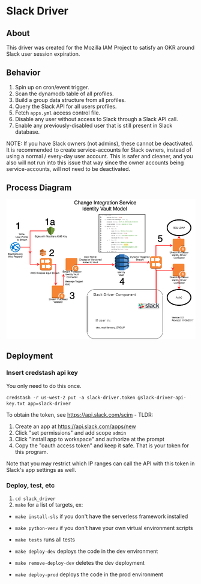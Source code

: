# Slack Driver

## About
This driver was created for the Mozilla IAM Project to satisfy an OKR around Slack user session expiration.

## Behavior

1. Spin up on cron/event trigger.
2. Scan the dynamodb table of all profiles.
3. Build a group data structure from all profiles.
4. Query the Slack API for all users profiles.
5. Fetch `apps.yml` access control file.
6. Disable any user without access to Slack through a Slack API call.
7. Enable any previously-disabled user that is still present in Slack database.


NOTE: If you have Slack owners (not admins), these cannot be deactivated. It is recommended to create service-accounts
for Slack owners, instead of using a normal / every-day user account. This is safer and cleaner, and you also will not
run into this issue that way since the owner accounts being service-accounts, will not need to be deactivated.

## Process Diagram
!['docs/img/Slack-Integration.png'](docs/img/Slack-Integration.png)

## Deployment

### Insert credstash api key

You only need to do this once.

```
credstash -r us-west-2 put -a slack-driver.token @slack-driver-api-key.txt app=slack-driver
```

To obtain the token, see <https://api.slack.com/scim> - TLDR:

1. Create an app at <https://api.slack.com/apps/new>
2. Click "set permissions" and add scope `admin`
3. Click "install app to workspace" and authorize at the prompt
4. Copy the "oauth access token" and keep it safe. That is your token for this program.


Note that you may restrict which IP ranges can call the API with this token in Slack's app settings as well.

### Deploy, test, etc

1. `cd slack_driver`
2. `make` for a list of targets, ex:

- `make install-sls` if you don't have the serverless framework installed
- `make python-venv` if you don't have your own virtual environment scripts

- `make tests` runs all tests
- `make deploy-dev` deploys the code in the dev environment
- `make remove-deploy-dev` deletes the dev deployment
- `make deploy-prod` deploys the code in the prod environment
